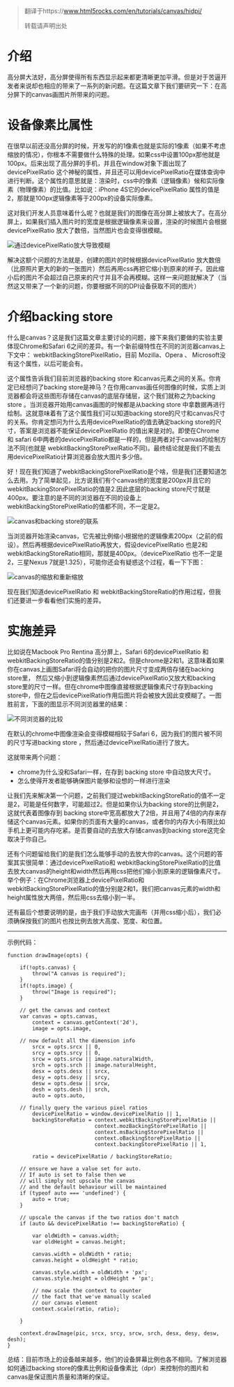 
> 翻译于https://www.html5rocks.com/en/tutorials/canvas/hidpi/
>
> 转载请声明出处

# 介绍

高分屏大法好，高分屏使得所有东西显示起来都更清晰更加平滑。但是对于苦逼开发者来说却也相应的带来了一系列的新问题。在这篇文章下我们要研究一下：在高分屏下的canvas画图片所带来的问题。

# 设备像素比属性

在很早以前还没高分屏的时候，开发写的的1像素也就是实际的1像素（如果不考虑缩放的情况），你根本不需要做什么特殊的处理。如果css中设置100px那他就是100px。后来出现了高分屏的手机，并且在window对象下面出现了devicePixelRatio 这个神秘的属性，并且还可以用devicePixelRatio在媒体查询中进行判断。这个属性的意思就是：渲染时，css中的像素（逻辑像素）候和实际像素（物理像素）的比值。比如说：iPhone 4S它的devicePixelRatio 属性的值是2，那就是100px逻辑像素等于200px的设备实际像素。

这对我们开发人员意味着什么呢？也就是我们的图像在高分屏上被放大了。在高分屏上，如果我们插入图片时的宽度是根据逻辑像素来设置，渲染的时候图片会根据devicePixelRatio 放大了数倍，当然图片也会变得很模糊。

![通过devicePixelRatio放大导致模糊](https://github.com/2b2b2b2b/blog/blob/master/pic/20170510/html5rocks-blurry.png?raw=true)

解决这额个问题的方法就是，创建的图片的时候根据devicePixelRatio 放大数倍（比原照片更大的新的一张图片）然后再用css再把它缩小到原来的样子。因此缩小后的图片不会超过自己原来的尺寸并且不会再模糊。这样一来问题就解决了（当然这又带来了一个新的问题，你要根据不同的DPI设备获取不同的图片）

# 介绍backing store

什么是canvas？这是我们这篇文章主要讨论的问题，接下来我们要做的实验主要体现Chrome和Safari 6之间的差异。有一个新前缀特性在不同的浏览器canvas上下文中：
webkitBackingStorePixelRatio，目前 Mozilla、Opera 、 Microsoft没有这个属性，以后可能会有。

这个属性告诉我们目前浏览器的backing store 和canvas元素之间的关系。你肯定已经想问了backing store是神马？在你用canvas画任何图像的时候，实质上浏览器都会将这些图形存储在canvas的底层存储层，这个我们就称之为backing store 。当浏览器开始用canvas画图的时候都是从backing store 中拿数据再进行绘制。这就意味着有了这个属性我们可以知道backing store的尺寸和canvas尺寸的关系。你肯定想问为什么去用devicePixelRatio的值去确定backing store的尺寸，答案是浏览器不能保证devicePixelRatio 的值出来是对的。即使在Chrome 和 safari 6中两者的devicePixelRatio都是一样的，但是两者对于canvas的绘制方法不同(也就是 webkitBackingStorePixelRatio不同)。最终结论就是我们不能去用devicePixelRatio计算浏览器会放大图片多少倍。

好！现在我们知道了webkitBackingStorePixelRatio是个啥，但是我们还要知道怎么去用。为了简单起见，比方说我们有个canvas他的宽度是200px并且它的webkitBackingStorePixelRatio的值是2.因此底层的backing store尺寸就是400px。要注意的是不同的浏览器在不同的设备上webkitBackingStorePixelRatio的值都不同，不一定是2。

![canvas和backing store的联系](https://github.com/2b2b2b2b/blog/blob/master/pic/20170510/canvas-backingstore.png?raw=true)

当浏览器开始渲染canvas，它先被比例缩小根据他的逻辑像素200px（之前的假设）。然后再根据devicePixelRatio再放大，假设devicePixelRatio 也是2和webkitBackingStoreRatio相同，那就是400px。（devicePixelRatio 也不一定是2，三星Nexus 7就是1.325），可能你还会有疑惑这个过程，看一下下图：

![canvas的缩放和重新缩放](/2b2b2b2b/blog/blob/master/pic/20170510/canvas-backingstore-device.png?raw=true)

现在我们知道devicePixelRatio 和 webkitBackingStoreRatio的作用过程，但我们还要进一步看看他们实施的差异。

# 实施差异
比如说在Macbook Pro Rentina 高分屏上，Safari 6的devicePixelRatio 和 webkitBackingStoreRatio的值分别是2和2。但是chrome是2和1。这意味着如果你在canvas上画图Safari将会自动的把你的图片尺寸变成两倍存储在backing store里，
然后又缩小到逻辑像素然后通过devicePixelRatio又放大和backing store里的尺寸一样。但在chrome中图像直接根据逻辑像素尺寸存到backing store中，但在之后devicePixelRatio作用后图片将会被放大因此变模糊了。一图胜前言，下面的图显示不同浏览器里的结果：

![不同浏览器的比较](https://github.com/2b2b2b2b/blog/blob/master/pic/20170510/comparison-chrome.png?raw=true)

在默认的chrome中图像渲染会变得模糊相较于Safari 6，因为我们的图片被不同的尺寸写进backing store ，然后通过devicePixelRatio进行了放大。

这就带来两个问题：
* chrome为什么没和Safari一样，在存到 backing store 中自动放大尺寸。
* 怎么使得开发者能够确保图片能够和设想的一样进行渲染

让我们先来解决第一个问题，之前我们提过webkitBackingStoreRatio的值不一定是2，可能是任何数字，可能超过2。但是如果你认为backing store的比例是2，这就代表着图像存到 backing store中宽高都放大了2倍，并且用了4倍的内存来存储这个canvas元素。如果你的页面有大量的canvas，或者你的内存大小有限比如手机上更可能内存吃紧。是否要自动的去放大存储canvas到backing store这完全取决于你自己。

还有个问题留给我们的是我们怎么能够手动的去放大你的canvas。这个问题的答案其实很简单：通过devicePixelRatio和 webkitBackingStorePixelRatio的比值去放大canvas的height和width然后再用css把他们缩小到原来的逻辑像素尺寸。举个例子：在Chrome浏览器上devicePixelRatio和 webkitBackingStorePixelRatio的值分别是2和1，我们把canvas元素的width和height属性放大两倍，然后用css去缩小到一半。

还有最后个想要说明的是，由于我们手动放大完画布（并用css缩小后），我们必须确保按我们的图片也按比例去放大高度、宽度、和位置。

-----
示例代码：
```
function drawImage(opts) {

    if(!opts.canvas) {
        throw("A canvas is required");
    }
    if(!opts.image) {
        throw("Image is required");
    }

    // get the canvas and context
    var canvas = opts.canvas,
        context = canvas.getContext('2d'),
        image = opts.image,

    // now default all the dimension info
        srcx = opts.srcx || 0,
        srcy = opts.srcy || 0,
        srcw = opts.srcw || image.naturalWidth,
        srch = opts.srch || image.naturalHeight,
        desx = opts.desx || srcx,
        desy = opts.desy || srcy,
        desw = opts.desw || srcw,
        desh = opts.desh || srch,
        auto = opts.auto,

    // finally query the various pixel ratios
        devicePixelRatio = window.devicePixelRatio || 1,
        backingStoreRatio = context.webkitBackingStorePixelRatio ||
                            context.mozBackingStorePixelRatio ||
                            context.msBackingStorePixelRatio ||
                            context.oBackingStorePixelRatio ||
                            context.backingStorePixelRatio || 1,

        ratio = devicePixelRatio / backingStoreRatio;

    // ensure we have a value set for auto.
    // If auto is set to false then we
    // will simply not upscale the canvas
    // and the default behaviour will be maintained
    if (typeof auto === 'undefined') {
        auto = true;
    }

    // upscale the canvas if the two ratios don't match
    if (auto && devicePixelRatio !== backingStoreRatio) {

        var oldWidth = canvas.width;
        var oldHeight = canvas.height;

        canvas.width = oldWidth * ratio;
        canvas.height = oldHeight * ratio;

        canvas.style.width = oldWidth + 'px';
        canvas.style.height = oldHeight + 'px';

        // now scale the context to counter
        // the fact that we've manually scaled
        // our canvas element
        context.scale(ratio, ratio);

    }

    context.drawImage(pic, srcx, srcy, srcw, srch, desx, desy, desw, desh);
}
```

总结：目前市场上的设备越来越多，他们的设备屏幕比例也各不相同。了解浏览器如何通过backing store的像素比例和设备像素比（dpr）来控制你的图片和canvas是保证图片质量和清晰的保证。
